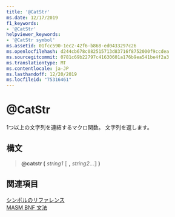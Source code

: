 ```yaml
---
title: '@CatStr'
ms.date: 12/17/2019
f1_keywords:
- '@CatStr'
helpviewer_keywords:
- '@CatStr symbol'
ms.assetid: 01fcc590-1ec2-42f6-b868-ed0433297c26
ms.openlocfilehash: d244cb678c082515713d83716f8752000f9ccdea
ms.sourcegitcommit: 0781c69b22797c41630601a176b9ea541be4f2a3
ms.translationtype: MT
ms.contentlocale: ja-JP
ms.lasthandoff: 12/20/2019
ms.locfileid: "75316461"
---
```

# <a name="catstr"></a>\@CatStr

1つ以上の文字列を連結するマクロ関数。 文字列を返します。

## <a name="syntax"></a>構文

> **\@catstr (** *string1* ⟦ __,__ *string2*...⟧ **)**

## <a name="see-also"></a>関連項目

[シンボルのリファレンス](symbols-reference.md)\
[MASM BNF 文法](masm-bnf-grammar.md)
